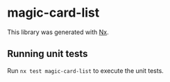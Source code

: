 # magic-card-list

This library was generated with [Nx](https://nx.dev).

## Running unit tests

Run `nx test magic-card-list` to execute the unit tests.
